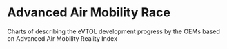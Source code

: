 # Advanced Air Mobility Race

Charts of describing the eVTOL development progress by the OEMs based on Advanced Air Mobility Reality Index

